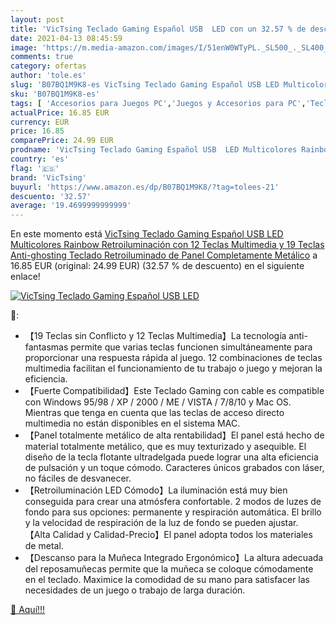```yaml
---
layout: post
title: 'VicTsing Teclado Gaming Español USB  LED con un 32.57 % de descuento'
date: 2021-04-13 08:45:59
image: 'https://m.media-amazon.com/images/I/51enW0WTyPL._SL500_._SL400_.jpg'
comments: true
category: ofertas
author: 'tole.es'
slug: 'B07BQ1M9K8-es VicTsing Teclado Gaming Español USB LED Multicolores...'
sku: 'B07BQ1M9K8-es'
tags: [ 'Accesorios para Juegos PC','Juegos y Accesorios para PC','Teclados para gamers para PC','Videojuegos','teclado','victsing', ]
actualPrice: 16.85 EUR
currency: EUR
price: 16.85
comparePrice: 24.99 EUR
prodname: 'VicTsing Teclado Gaming Español USB  LED Multicolores Rainbow Retroiluminación con 12 Teclas Multimedia y 19 Teclas Anti-ghosting  Teclado Retroiluminado de Panel Completamente Metálico'
country: 'es'
flag: '🇪🇸'
brand: 'VicTsing'
buyurl: 'https://www.amazon.es/dp/B07BQ1M9K8/?tag=tolees-21'
descuento: '32.57'
average: '19.4699999999999'
---
```


En este momento está [VicTsing Teclado Gaming Español USB  LED Multicolores Rainbow Retroiluminación con 12 Teclas Multimedia y 19 Teclas Anti-ghosting  Teclado Retroiluminado de Panel Completamente Metálico](https://www.amazon.es/dp/B07BQ1M9K8/?tag=tolees-21) a 16.85 EUR (original: 24.99 EUR) (32.57 %  de descuento) en el siguiente enlace!

[![VicTsing Teclado Gaming Español USB  LED](https://m.media-amazon.com/images/I/51enW0WTyPL._SL500_._SL400_.jpg)](https://www.amazon.es/dp/B07BQ1M9K8/?tag=tolees-21)

🔎:

- 【19 Teclas sin Conflicto y 12 Teclas Multimedia】La tecnología anti-fantasmas permite que varias teclas funcionen simultáneamente para proporcionar una respuesta rápida al juego. 12 combinaciones de teclas multimedia facilitan el funcionamiento de tu trabajo o juego y mejoran la eficiencia.
- 【Fuerte Compatibilidad】Este Teclado Gaming con cable es compatible con Windows 95/98 / XP / 2000 / ME / VISTA / 7/8/10 y Mac OS. Mientras que tenga en cuenta que las teclas de acceso directo multimedia no están disponibles en el sistema MAC.
- 【Panel totalmente metálico de alta rentabilidad】El panel está hecho de material totalmente metálico, que es muy texturizado y asequible. El diseño de la tecla flotante ultradelgada puede lograr una alta eficiencia de pulsación y un toque cómodo. Caracteres únicos grabados con láser, no fáciles de desvanecer.
- 【Retroiluminación LED Cómodo】La iluminación está muy bien conseguida para crear una atmósfera confortable. 2 modos de luzes de fondo para sus opciones: permanente y respiración automática. El brillo y la velocidad de respiración de la luz de fondo se pueden ajustar. 【Alta Calidad y Calidad-Precio】El panel adopta todos los materiales de metal.
- 【Descanso para la Muñeca Integrado Ergonómico】La altura adecuada del reposamuñecas permite que la muñeca se coloque cómodamente en el teclado. Maximice la comodidad de su mano para satisfacer las necesidades de un juego o trabajo de larga duración.

[🛒 Aquí!!!](https://www.amazon.es/dp/B07BQ1M9K8/?tag=tolees-21)
